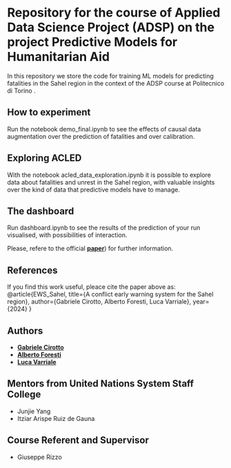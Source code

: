# Repository for the course of Applied Data Science Project (ADSP) on the project Predictive Models for Humanitarian Aid
In this repository we store the code for training ML models for predicting fatalities in the Sahel region in the context of the ADSP course at Politecnico di Torino .
## How to experiment
Run the notebook demo_final.ipynb to see the effects of causal data augmentation over the prediction of fatalities and over calibration.
## Exploring ACLED
With the notebook acled_data_exploration.ipynb it is possible to explore data about fatalities and unrest in the Sahel region, with valuable insights over the kind of data that predictive models have to manage.
## The dashboard
Run dashboard.ipynb to see the results of the prediction of your run visualised, with possibilities of interaction.

Please, refere to the official [**paper**](https://github.com/AlbertoForesti/ADSP/blob/master/paper.pdf)) for further information.

## References

If you find this work useful, pleace cite the paper above as:
@article{EWS_Sahel,
  title={A conflict early warning system for the Sahel region},
  author={Gabriele Cirotto, Alberto Foresti, Luca Varriale},
  year={2024}
}

## Authors

- [**Gabriele Cirotto**](https://github.com/CiroGab)
- [**Alberto Foresti**](https://github.com/AlbertoForesti)
- [**Luca Varriale**](https://github.com/lucavarriale99)

## Mentors from United Nations System Staff College

- Junjie Yang
- Itziar Arispe Ruiz de Gauna

## Course Referent and Supervisor

- Giuseppe Rizzo
